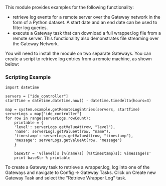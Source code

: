 This module provides examples for the following functionality:
- retrieve log events for a remote server over the Gateway network in the form of a Python dataset. A start date and an end date can be used to filter log queries.
- execute a Gateway task that can download a full wrapper.log file from a remote server. This functionality also demonstrates file streaming over the Gateway Network.

You will need to install the module on two separate Gateways. You can create a script to retrieve log entries from a remote machine, as shown below:

### Scripting Example

```
import datetime

servers = ["ide_controller"]
startTime = datetime.datetime.now() - datetime.timedelta(hours=3)

map = system.example.getRemoteLogEntries(servers, startTime)
serverLogs = map["ide_controller"]
for row in range(serverLogs.rowCount):
	printable = {
	'level': serverLogs.getValueAt(row, "level"), 
	'name': serverLogs.getValueAt(row, "name"),
	'timestamp': serverLogs.getValueAt(row, "timestamp"),
	'message': serverLogs.getValueAt(row, "message")
	}
	
	baseStr = '%(level)s [%(name)s] [%(timestamp)s]: %(message)s'
	print baseStr % printable
```


To create a Gateway task to retrieve a wrapper.log, log into one of the Gateways and navigate to Config -> Gateway Tasks. Click on Create new Gateway Task and select the "Retrieve Wrapper Log" task.
